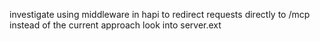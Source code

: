 investigate using middleware in hapi to redirect requests directly to /mcp instead of the current approach
look into server.ext